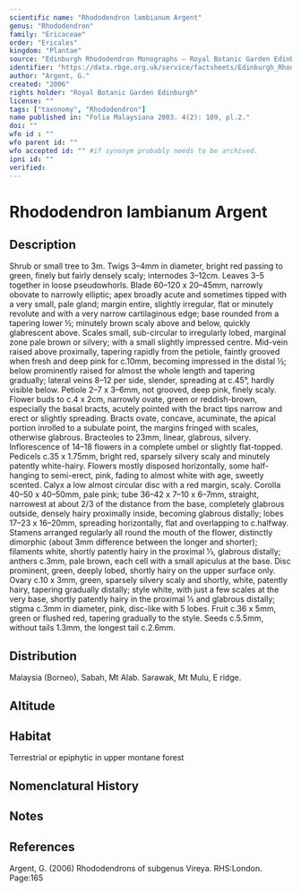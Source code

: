 ```yaml
---
scientific name: "Rhododendron lambianum Argent"
genus: "Rhododendron"
family: "Ericaceae"
order: "Ericales"
kingdom: "Plantae"
source: "Edinburgh Rhododendron Monographs – Royal Botanic Garden Edinburgh"
identifier: "https://data.rbge.org.uk/service/factsheets/Edinburgh_Rhododendron_Monographs.xhtml"
author: "Argent, G."
created: "2006"
rights holder: "Royal Botanic Garden Edinburgh"
license: ""
tags: ["taxonomy", "Rhododendron"]
name published in: "Folia Malaysiana 2003. 4(2): 109, pl.2."
doi: ""
wfo id : ""
wfo parent id: ""
wfo accepted id: "" #if synonym probably needs to be archived.                      
ipni id: ""
verified:
---
```


                       

# Rhododendron lambianum Argent

## Description
Shrub or small tree to 3m. Twigs 3–4mm in diameter, bright red passing to green, finely but fairly densely scaly; internodes 3–12cm. Leaves 3–5 together in loose pseudowhorls. Blade 60–120 x 20–45mm, narrowly obovate to narrowly elliptic; apex broadly acute and sometimes tipped with a very small, pale gland; margin entire, slightly irregular, flat or minutely revolute and with a very narrow cartilaginous edge; base rounded from a tapering lower ½; minutely brown scaly above and below, quickly glabrescent above. Scales small, sub-circular to irregularly lobed, marginal zone pale brown or silvery; with a small slightly impressed centre. Mid-vein raised above proximally, tapering rapidly from the petiole, faintly grooved when fresh and deep pink for c.10mm, becoming impressed in the distal ½; below prominently raised for almost the whole length and tapering gradually; lateral veins 8–12 per side, slender, spreading at c.45°, hardly visible below. Petiole 2–7 x 3–6mm, not grooved, deep pink, finely scaly. Flower buds to c.4 x 2cm, narrowly ovate, green or reddish-brown, especially the basal bracts, acutely pointed with the bract tips narrow and erect or slightly spreading. Bracts ovate, concave, acuminate, the apical portion inrolled to a subulate point, the margins fringed with scales, otherwise glabrous. Bracteoles to 23mm, linear, glabrous, silvery. Inflorescence of 14–18 flowers in a complete umbel or slightly flat-topped. Pedicels c.35 x 1.75mm, bright red, sparsely silvery scaly and minutely patently white-hairy. Flowers mostly disposed horizontally, some half-hanging to semi-erect, pink, fading to almost white with age, sweetly scented. Calyx a low almost circular disc with a red margin, scaly. Corolla 40–50 x 40–50mm, pale pink; tube 36–42 x 7–10 x 6–7mm, straight, narrowest at about 2/3 of the distance from the base, completely glabrous outside, densely hairy proximally inside, becoming glabrous distally; lobes 17–23 x 16–20mm, spreading horizontally, flat and overlapping to c.halfway. Stamens arranged regularly all round the mouth of the flower, distinctly dimorphic (about 3mm difference between the longer and shorter); filaments white, shortly patently hairy in the proximal 1⁄3, glabrous distally; anthers c.3mm, pale brown, each cell with a small apiculus at the base. Disc prominent, green, deeply lobed, shortly hairy on the upper surface only. Ovary c.10 x 3mm, green, sparsely silvery scaly and shortly, white, patently hairy, tapering gradually distally; style white, with just a few scales at the very base, shortly patently hairy in the proximal 1⁄3 and glabrous distally; stigma c.3mm in diameter, pink, disc-like with 5 lobes. Fruit c.36 x 5mm, green or flushed red, tapering gradually to the style. Seeds c.5.5mm, without tails 1.3mm, the longest tail c.2.6mm.

## Distribution
Malaysia (Borneo), Sabah, Mt Alab. Sarawak, Mt Mulu, E ridge.

## Altitude


## Habitat
Terrestrial or epiphytic in upper montane forest

## Nomenclatural History

                       
## Notes


## References

Argent, G. (2006) Rhododendrons of subgenus Vireya. RHS:London. Page:165
